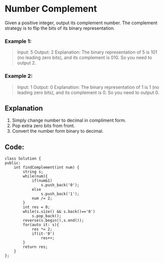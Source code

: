 #   Number Complement


Given a positive integer, output its complement number. The complement strategy is to flip the bits of its binary representation.

 

### Example 1:

>Input: 5
>Output: 2
>Explanation: The binary representation of 5 is 101 (no leading zero bits), and its complement is 010. So you need to output 2.

 

### Example 2:

>Input: 1
>Output: 0
>Explanation: The binary representation of 1 is 1 (no leading zero bits), and its complement is 0. So you need to output 0.





## Explanation

1. Simply change number to decimal in compliment form.
2. Pop extra zero bits from front.
3. Convert the number form binary to decimal.


## Code:

```
class Solution {
public:
    int findComplement(int num) {
        string s;
        while(num){
            if(num&1)
                s.push_back('0');
            else
                s.push_back('1');
            num /= 2;
        }
        int res = 0;
        while(s.size() && s.back()=='0')
            s.pop_back();
        reverse(s.begin(),s.end());        
        for(auto it: s){
            res *= 2;
            if(it-'0')
                res++;
        }
        return res;
    }
};
```
